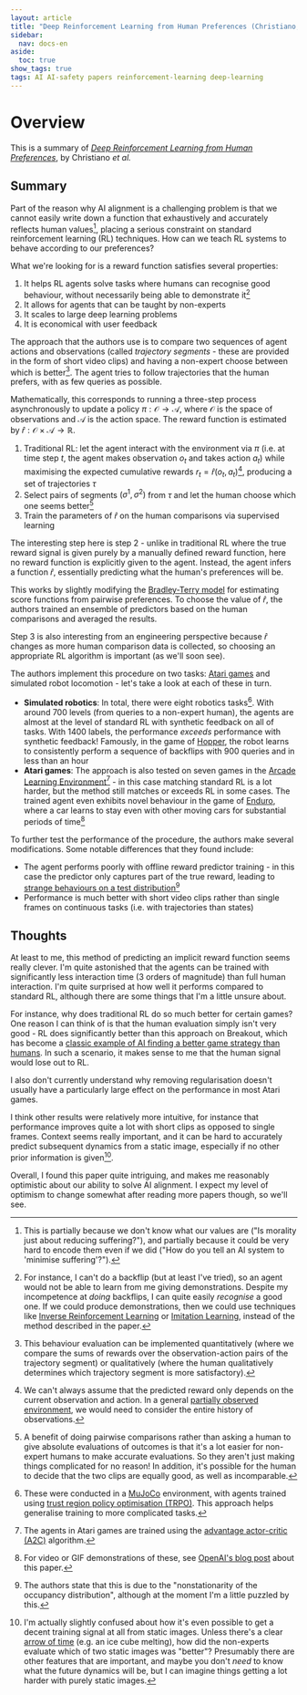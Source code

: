 ```yaml
---
layout: article
title: "Deep Reinforcement Learning from Human Preferences (Christiano, 2017)"
sidebar:
  nav: docs-en
aside:
  toc: true
show_tags: true
tags: AI AI-safety papers reinforcement-learning deep-learning
---
```

# Overview
This is a summary of *[Deep Reinforcement Learning from Human Preferences](https://arxiv.org/abs/1706.03741)*, by Christiano *et al.*

## Summary
Part of the reason why AI alignment is a challenging problem is that we cannot easily write down a function that exhaustively and accurately reflects human values[^1], placing a serious constraint on standard reinforcement learning (RL) techniques. How can we teach RL systems to behave according to our preferences?

What we're looking for is a reward function satisfies several properties: 
1. It helps RL agents solve tasks where humans can recognise good behaviour, without necessarily being able to demonstrate it[^2]
2. It allows for agents that can be taught by non-experts
3. It scales to large deep learning problems
4. It is economical with user feedback

The approach that the authors use is to compare two sequences of agent actions and observations (called *trajectory segments* - these are provided in the form of short video clips) and having a non-expert choose between which is better[^3]. The agent tries to follow trajectories that the human prefers, with as few queries as possible.

Mathematically, this corresponds to running a three-step process asynchronously to update a policy $\pi: \mathcal{O} \to \mathcal{A}$, where $\mathcal{O}$ is the space of observations and $\mathcal{A}$ is the action space. The reward function is estimated by $\hat{r}: \mathcal{O} \times \mathcal{A} \to \mathbb{R}$. 
1. Traditional RL: let the agent interact with the environment via $\pi$ (i.e. at time step $t$, the agent makes observation $o_t$ and takes action $a_t$) while maximising the expected cumulative rewards $r_t = \hat{r}(o_t, a_t)$[^4], producing a set of trajectories $\tau$
2. Select pairs of segments $(\sigma^1, \sigma^2)$ from $\tau$ and let the human choose which one seems better[^5]
3. Train the parameters of $\hat{r}$ on the human comparisons via supervised learning 

The interesting step here is step 2 - unlike in traditional RL where the true reward signal is given purely by a manually defined reward function, here no reward function is explicitly given to the agent. Instead, the agent infers a function $\hat{r}$, essentially predicting what the human's preferences will be. 

This works by slightly modifying the [Bradley-Terry model](https://en.wikipedia.org/wiki/Bradley%E2%80%93Terry_model) for estimating score functions from pairwise preferences. To choose the value of $\hat{r}$, the authors trained an ensemble of predictors based on the human comparisons and averaged the results. 

Step 3 is also interesting from an engineering perspective because $\hat{r}$ changes as more human comparison data is collected, so choosing an appropriate RL algorithm is important (as we'll soon see). 

The authors implement this procedure on two tasks: [Atari games](https://www.cs.toronto.edu/~vmnih/docs/dqn.pdf) and simulated robot locomotion - let's take a look at each of these in turn. 
* **Simulated robotics**: In total, there were eight robotics tasks[^6]. With around 700 levels (from queries to a non-expert human), the agents are almost at the level of standard RL with synthetic feedback on all of tasks. With 1400 labels, the performance *exceeds* performance with synthetic feedback! Famously, in the game of [Hopper](https://gym.openai.com/envs/Hopper-v2/), the robot learns to consistently perform a sequence of backflips with 900 queries and in less than an hour
* **Atari games**: The approach is also tested on seven games in the [Arcade Learning Environment](https://arxiv.org/pdf/1207.4708.pdf)[^7] - in this case matching standard RL is a lot harder, but the method still matches or exceeds RL in some cases. The trained agent even exhibits novel behaviour in the game of [Enduro](https://en.wikipedia.org/wiki/Enduro_(video_game)), where a car learns to stay even with other moving cars for substantial periods of time[^8]

To further test the performance of the procedure, the authors make several modifications. Some notable differences that they found include: 
* The agent performs poorly with offline reward predictor training - in this case the predictor only captures part of the true reward, leading to [strange behaviours on a test distribution](/2021/12/07/concrete-problems-in-ai-safety.html)[^9]
* Performance is much better with short video clips rather than single frames on continuous tasks (i.e. with trajectories than states)

## Thoughts
At least to me, this method of predicting an implicit reward function seems really clever. I'm quite astonished that the agents can be trained with significantly less interaction time (3 orders of magnitude) than full human interaction. I'm quite surprised at how well it performs compared to standard RL, although there are some things that I'm a little unsure about. 

For instance, why does traditional RL do so much better for certain games? One reason I can think of is that the human evaluation simply isn't very good - RL does significantly better than this approach on Breakout, which has become a [classic example of AI finding a better game strategy than humans](https://www.youtube.com/watch?v=TmPfTpjtdgg). In such a scenario, it makes sense to me that the human signal would lose out to RL. 

I also don't currently understand why removing regularisation doesn't usually have a particularly large effect on the performance in most Atari games. 

I think other results were relatively more intuitive, for instance that performance improves quite a lot with short clips as opposed to single frames. Context seems really important, and it can be hard to accurately predict subsequent dynamics from a static image, especially if no other prior information is given[^10].

Overall, I found this paper quite intriguing, and makes me reasonably optimistic about our ability to solve AI alignment. I expect my level of optimism to change somewhat after reading more papers though, so we'll see.

[^1]: This is partially because we don't know what our values are ("Is morality just about reducing suffering?"), and partially because it could be very hard to encode them even if we did ("How do you tell an AI system to 'minimise suffering'?").  

[^2]: For instance, I can't do a backflip (but at least I've tried), so an agent would not be able to learn from me giving demonstrations. Despite my incompetence at *doing* backflips, I can quite easily *recognise* a good one. If we could produce demonstrations, then we could use techniques like [Inverse Reinforcement Learning](https://arxiv.org/pdf/1806.06877.pdf) or [Imitation Learning](https://paperswithcode.com/task/imitation-learning), instead of the method described in the paper. 

[^3]: This behaviour evaluation can be implemented quantitatively (where we compare the sums of rewards over the observation-action pairs of the trajectory segment) or qualitatively (where the human qualitatively determines which trajectory segment is more satisfactory).

[^4]: We can't always assume that the predicted reward only depends on the current observation and action. In a general [partially observed environment](https://en.wikipedia.org/wiki/Partially_observable_Markov_decision_process), we would need to consider the entire history of observations. 

[^5]: A benefit of doing pairwise comparisons rather than asking a human to give absolute evaluations of outcomes is that it's a lot easier for non-expert humans to make accurate evaluations. So they aren't just making things complicated for no reason! In addition, it's possible for the human to decide that the two clips are equally good, as well as incomparable. 

[^6]: These were conducted in a [MuJoCo](https://mujoco.org/) environment, with agents trained using [trust region policy optimisation (TRPO)](https://spinningup.openai.com/en/latest/algorithms/trpo.html). This approach helps generalise training to more complicated tasks. 

[^7]: The agents in Atari games are trained using the [advantage actor-critic (A2C)](https://arxiv.org/pdf/1602.01783v2.pdf) algorithm.

[^8]: For video or GIF demonstrations of these, see [OpenAI's blog post](https://openai.com/blog/deep-reinforcement-learning-from-human-preferences/) about this paper.

[^9]: The authors state that this is due to the "nonstationarity of the occupancy distribution", although at the moment I'm a little puzzled by this.

[^10]: I'm actually slightly confused about how it's even possible to get a decent training signal at all from static images. Unless there's a clear [arrow of time](https://en.wikipedia.org/wiki/Arrow_of_time) (e.g. an ice cube melting), how did the non-experts evaluate which of two static images was "better"? Presumably there are other features that are important, and maybe you don't *need* to know what the future dynamics will be, but I can imagine things getting a lot harder with purely static images. 